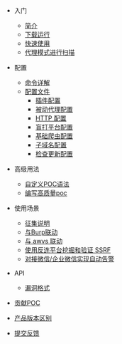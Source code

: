 - 入门
  - [简介](tutorial/introduce.md)
  - [下载运行](tutorial/prepare.md)
  - [快速使用](tutorial/quick-start.md)
  - [代理模式进行扫描](tutorial/webscan_proxy.md)
- 配置
  - [命令详解](configration/cli.md)
  - [配置文件](configration/config.md)
    - [插件配置](configration/plugins.md)
    - [被动代理配置](configration/mitm.md)
    - [HTTP 配置](configration/http.md)
    - [盲打平台配置](configration/reverse.md)
    - [基础爬虫配置](configration/basic-crawler.md)
    - [子域名配置](configration/subdomain.md)
    - [检查更新配置](configration/update.md)
- 高级用法
  - [自定义POC语法](guide/poc.md)
  - [编写高质量poc](guide/high_quality_poc.md)
- 使用场景
  - [征集说明](scenario/intro.md)
  - [与Burp联动](scenario/burp.md)
  - [与 awvs 联动](scenario/awvs.md)
  - [使用反连平台挖掘和验证 SSRF](https://bithack.io/forum/570)
  - [对接微信/企业微信实现自动告警](https://bithack.io/forum/551)

- API
  - [漏洞格式](api/vuln.md)

- [贡献POC](guide/contribute.md)
- [产品版本区别](generic/compare.md)
- [提交反馈](guide/feedback.md)
